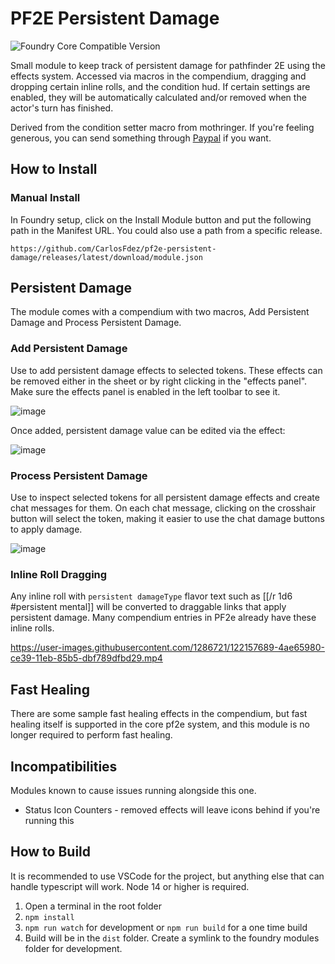 # PF2E Persistent Damage
![Foundry Core Compatible Version](https://img.shields.io/badge/dynamic/json.svg?url=https%3A%2F%2Fraw.githubusercontent.com%2FCarlosFdez%2Fpf2e-persistent-damage%2Fmaster%2Fsrc%2Fmodule.json&label=Foundry%20Version&query=$.compatibleCoreVersion&colorB=orange)

Small module to keep track of persistent damage for pathfinder 2E using the effects system. Accessed via macros in the compendium, dragging and dropping certain inline rolls, and the condition hud. If certain settings are enabled, they will be automatically calculated and/or removed when the actor's turn has finished.

Derived from the condition setter macro from mothringer. If you're feeling generous, you can send something through [Paypal](https://paypal.me/carlosfernandez1779?locale.x=en_US) if you want.

## How to Install

### Manual Install
In Foundry setup, click on the Install Module button and put the following path in the Manifest URL. You could also use a path from a specific release.

`https://github.com/CarlosFdez/pf2e-persistent-damage/releases/latest/download/module.json`

## Persistent Damage
The module comes with a compendium with two macros, Add Persistent Damage and Process Persistent Damage.

### Add Persistent Damage
Use to add persistent damage effects to selected tokens. These effects can be removed either in the sheet or by right clicking in the "effects panel". Make sure the effects panel is enabled in the left toolbar to see it.

![image](https://user-images.githubusercontent.com/1286721/116132472-9a12d800-a69b-11eb-8605-57f4e67763c5.png)

Once added, persistent damage value can be edited via the effect:

![image](https://user-images.githubusercontent.com/1286721/111926202-400e6980-8a82-11eb-903d-6ee8fac8f921.png)

### Process Persistent Damage
Use to inspect selected tokens for all persistent damage effects and create chat messages for them. On each chat message, clicking on the crosshair button will select the token, making it easier to use the chat damage buttons to apply damage.

![image](https://user-images.githubusercontent.com/1286721/111949776-b24d7100-8ab7-11eb-86d1-3270c4f138dc.png)

### Inline Roll Dragging
Any inline roll with `persistent damageType` flavor text such as [[/r 1d6 #persistent mental]] will be converted to draggable links that apply persistent damage. Many compendium entries in PF2e already have these inline rolls.

https://user-images.githubusercontent.com/1286721/122157689-4ae65980-ce39-11eb-85b5-dbf789dfbd29.mp4

## Fast Healing
There are some sample fast healing effects in the compendium, but fast healing itself is supported in the core pf2e system, and this module is no longer required to perform fast healing.

## Incompatibilities
Modules known to cause issues running alongside this one.

* Status Icon Counters - removed effects will leave icons behind if you're running this

## How to Build
It is recommended to use VSCode for the project, but anything else that can handle typescript will work. Node 14 or higher is required.

1) Open a terminal in the root folder
2) `npm install`
3) `npm run watch` for development or `npm run build` for a one time build
4) Build will be in the `dist` folder. Create a symlink to the foundry modules folder for development.
